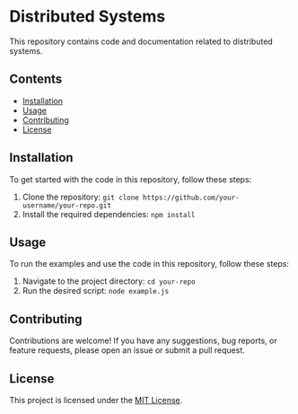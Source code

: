# Distributed Systems

This repository contains code and documentation related to distributed systems. 


## Contents

- [Installation](#installation)
- [Usage](#usage)
- [Contributing](#contributing)
- [License](#license)

## Installation

To get started with the code in this repository, follow these steps:

1. Clone the repository: `git clone https://github.com/your-username/your-repo.git`
2. Install the required dependencies: `npm install`

## Usage

To run the examples and use the code in this repository, follow these steps:

1. Navigate to the project directory: `cd your-repo`
2. Run the desired script: `node example.js`

## Contributing

Contributions are welcome! If you have any suggestions, bug reports, or feature requests, please open an issue or submit a pull request.

## License

This project is licensed under the [MIT License](LICENSE).
